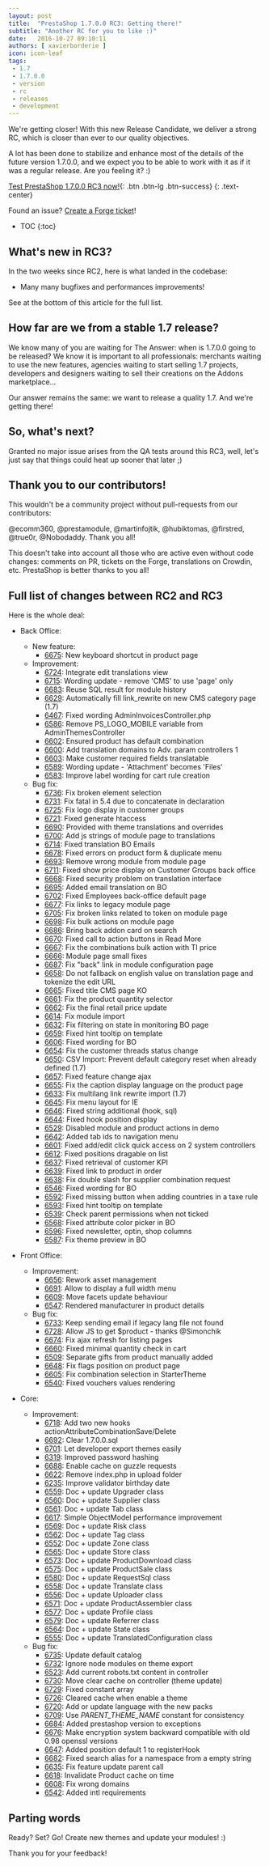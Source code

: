 ```yaml
---
layout: post
title:  "PrestaShop 1.7.0.0 RC3: Getting there!"
subtitle: "Another RC for you to like :)"
date:   2016-10-27 09:10:11
authors: [ xavierborderie ]
icon: icon-leaf
tags:
 - 1.7
 - 1.7.0.0
 - version
 - rc
 - releases
 - development
---
```


We're getting closer! With this new Release Candidate, we deliver a strong RC, which is closer than ever to our quality objectives.

A lot has been done to stabilize and enhance most of the details of the future version 1.7.0.0, and we expect you to be able to work with it as if it was a regular release. Are you feeling it? :)

[Test PrestaShop 1.7.0.0 RC3 now!](https://www.prestashop.com/versions ){: .btn .btn-lg .btn-success}
{: .text-center}

Found an issue? [Create a Forge ticket](http://forge.prestashop.com/secure/CreateIssue%21default.jspa?selectedProjectId=11322&issuetype=1)!


* TOC
{:toc}

 
## What's new in RC3?

In the two weeks since RC2, here is what landed in the codebase:

 * Many many bugfixes and performances improvements!

See at the bottom of this article for the full list.


## How far are we from a stable 1.7 release?

We know many of you are waiting for The Answer: when is 1.7.0.0 going to be released? We know it is important to all professionals: merchants waiting to use the new features, agencies waiting to start selling 1.7 projects, developers and designers waiting to sell their creations on the Addons marketplace...

Our answer remains the same: we want to release a quality 1.7. And we're getting there!


## So, what's next?

Granted no major issue arises from the QA tests around this RC3, well, let's just say that things could heat up sooner that later ;)

## Thank you to our contributors!

This wouldn't be a community project without pull-requests from our contributors:

@ecomm360, @prestamodule, @martinfojtik, @hubiktomas, @firstred, @true0r, @Nobodaddy. Thank you all!

This doesn't take into account all those who are active even without code changes: comments on PR, tickets on the Forge, translations on Crowdin, etc. PrestaShop is better thanks to you all!


## Full list of changes between RC2 and RC3

Here is the whole deal:

 - Back Office:
   - New feature:
     - [6675](https://github.com/PrestaShop/PrestaShop/pull/6675): New keyboard shortcut in product page
   - Improvement:
     - [6724](https://github.com/PrestaShop/PrestaShop/pull/6724): Integrate edit translations view
     - [6715](https://github.com/PrestaShop/PrestaShop/pull/6715): Wording update - remove 'CMS' to use 'page' only
     - [6683](https://github.com/PrestaShop/PrestaShop/pull/6683): Reuse SQL result for module history
     - [6629](https://github.com/PrestaShop/PrestaShop/pull/6629): Automatically fill link_rewrite on new CMS category page (1.7)
     - [6467](https://github.com/PrestaShop/PrestaShop/pull/6467): Fixed wording AdminInvoicesController.php
     - [6586](https://github.com/PrestaShop/PrestaShop/pull/6586): Remove PS_LOGO_MOBILE variable from AdminThemesController
     - [6602](https://github.com/PrestaShop/PrestaShop/pull/6602): Ensured product has default combination
     - [6600](https://github.com/PrestaShop/PrestaShop/pull/6600): Add translation domains to Adv. param controllers 1
     - [6603](https://github.com/PrestaShop/PrestaShop/pull/6603): Make customer required fields translatable
     - [6589](https://github.com/PrestaShop/PrestaShop/pull/6589): Wording update - 'Attachment' becomes 'Files'
     - [6583](https://github.com/PrestaShop/PrestaShop/pull/6583): Improve label wording for cart rule creation
   - Bug fix:
     - [6736](https://github.com/PrestaShop/PrestaShop/pull/6736): Fix broken element selection
     - [6731](https://github.com/PrestaShop/PrestaShop/pull/6731): Fix fatal in 5.4 due to concatenate in declaration
     - [6725](https://github.com/PrestaShop/PrestaShop/pull/6725): Fix logo display in customer groups
     - [6721](https://github.com/PrestaShop/PrestaShop/pull/6721): Fixed generate htaccess
     - [6690](https://github.com/PrestaShop/PrestaShop/pull/6690): Provided with theme translations and overrides
     - [6700](https://github.com/PrestaShop/PrestaShop/pull/6700): Add js strings of module page to translations
     - [6714](https://github.com/PrestaShop/PrestaShop/pull/6714): Fixed translation BO Emails
     - [6678](https://github.com/PrestaShop/PrestaShop/pull/6678): Fixed errors on product form & duplicate menu
     - [6693](https://github.com/PrestaShop/PrestaShop/pull/6693): Remove wrong module from module page
     - [6711](https://github.com/PrestaShop/PrestaShop/pull/6711): Fixed show price display on Customer Groups back office
     - [6668](https://github.com/PrestaShop/PrestaShop/pull/6668): Fixed security problem on translation interface
     - [6695](https://github.com/PrestaShop/PrestaShop/pull/6695): Added email translation on BO
     - [6702](https://github.com/PrestaShop/PrestaShop/pull/6702): Fixed Employees back-office default page
     - [6677](https://github.com/PrestaShop/PrestaShop/pull/6677): Fix links to legacy module page
     - [6705](https://github.com/PrestaShop/PrestaShop/pull/6705): Fix broken links related to token on module page
     - [6698](https://github.com/PrestaShop/PrestaShop/pull/6698): Fix bulk actions on module page
     - [6686](https://github.com/PrestaShop/PrestaShop/pull/6686): Bring back addon card on search
     - [6670](https://github.com/PrestaShop/PrestaShop/pull/6670): Fixed call to action buttons in Read More
     - [6667](https://github.com/PrestaShop/PrestaShop/pull/6667): Fix the combinations bulk action with TI price
     - [6666](https://github.com/PrestaShop/PrestaShop/pull/6666): Module page small fixes
     - [6687](https://github.com/PrestaShop/PrestaShop/pull/6687): Fix "back" link in module configuration page
     - [6658](https://github.com/PrestaShop/PrestaShop/pull/6658): Do not fallback on english value on translation page and tokenize the edit URL
     - [6665](https://github.com/PrestaShop/PrestaShop/pull/6665): Fixed title CMS page KO
     - [6661](https://github.com/PrestaShop/PrestaShop/pull/6661): Fix the product quantity selector
     - [6662](https://github.com/PrestaShop/PrestaShop/pull/6662): Fix the final retail price update
     - [6614](https://github.com/PrestaShop/PrestaShop/pull/6614): Fix module import
     - [6632](https://github.com/PrestaShop/PrestaShop/pull/6632): Fix filtering on state in monitoring BO page
     - [6659](https://github.com/PrestaShop/PrestaShop/pull/6659): Fixed hint tooltip on template
     - [6606](https://github.com/PrestaShop/PrestaShop/pull/6606): Fixed wording for BO
     - [6654](https://github.com/PrestaShop/PrestaShop/pull/6654): Fix the customer threads status change
     - [6650](https://github.com/PrestaShop/PrestaShop/pull/6650): CSV Import: Prevent default category reset when already defined (1.7)
     - [6657](https://github.com/PrestaShop/PrestaShop/pull/6657): Fixed feature change ajax
     - [6655](https://github.com/PrestaShop/PrestaShop/pull/6655): Fix the caption display language on the product page
     - [6633](https://github.com/PrestaShop/PrestaShop/pull/6633): Fix multilang link rewrite import (1.7)
     - [6645](https://github.com/PrestaShop/PrestaShop/pull/6645): Fix menu layout for IE
     - [6646](https://github.com/PrestaShop/PrestaShop/pull/6646): Fixed string additional (hook, sql)
     - [6644](https://github.com/PrestaShop/PrestaShop/pull/6644): Fixed hook position display
     - [6529](https://github.com/PrestaShop/PrestaShop/pull/6529): Disabled module and product actions in demo
     - [6642](https://github.com/PrestaShop/PrestaShop/pull/6642): Added tab ids to navigation menu
     - [6601](https://github.com/PrestaShop/PrestaShop/pull/6601): Fixed add/edit click quick access on 2 system controllers
     - [6612](https://github.com/PrestaShop/PrestaShop/pull/6612): Fixed positions dragable on list
     - [6637](https://github.com/PrestaShop/PrestaShop/pull/6637): Fixed retrieval of customer KPI
     - [6639](https://github.com/PrestaShop/PrestaShop/pull/6639): Fixed link to product in order
     - [6638](https://github.com/PrestaShop/PrestaShop/pull/6638): Fix double slash for supplier combination request
     - [6546](https://github.com/PrestaShop/PrestaShop/pull/6546): Fixed wording for BO
     - [6592](https://github.com/PrestaShop/PrestaShop/pull/6592): Fixed missing button when adding countries in a taxe rule
     - [6593](https://github.com/PrestaShop/PrestaShop/pull/6593): Fixed hint tooltip on template
     - [6539](https://github.com/PrestaShop/PrestaShop/pull/6539): Check parent permissions when not ticked
     - [6568](https://github.com/PrestaShop/PrestaShop/pull/6568): Fixed attribute color picker in BO
     - [6596](https://github.com/PrestaShop/PrestaShop/pull/6596): Fixed newsletter, optin, shop columns
     - [6587](https://github.com/PrestaShop/PrestaShop/pull/6587): Fix theme preview in BO

 - Front Office:
   - Improvement:
     - [6656](https://github.com/PrestaShop/PrestaShop/pull/6656): Rework asset management
     - [6691](https://github.com/PrestaShop/PrestaShop/pull/6691): Allow to display a full width menu
     - [6609](https://github.com/PrestaShop/PrestaShop/pull/6609): Move facets update behaviour
     - [6547](https://github.com/PrestaShop/PrestaShop/pull/6547): Rendered manufacturer in product details
   - Bug fix:
     - [6733](https://github.com/PrestaShop/PrestaShop/pull/6733): Keep sending email if legacy lang file not found
     - [6728](https://github.com/PrestaShop/PrestaShop/pull/6728): Allow JS to get $product - thanks @Simonchik
     - [6674](https://github.com/PrestaShop/PrestaShop/pull/6674): Fix ajax refresh for listing pages
     - [6660](https://github.com/PrestaShop/PrestaShop/pull/6660): Fixed minimal quantity check in cart
     - [6509](https://github.com/PrestaShop/PrestaShop/pull/6509): Separate gifts from product manually added
     - [6648](https://github.com/PrestaShop/PrestaShop/pull/6648): Fix flags position on product page
     - [6605](https://github.com/PrestaShop/PrestaShop/pull/6605): Fix combination selection in StarterTheme
     - [6540](https://github.com/PrestaShop/PrestaShop/pull/6540): Fixed vouchers values rendering

 - Core:
   - Improvement:
     - [6718](https://github.com/PrestaShop/PrestaShop/pull/6718): Add two new hooks actionAttributeCombinationSave/Delete
     - [6692](https://github.com/PrestaShop/PrestaShop/pull/6692): Clear 1.7.0.0.sql
     - [6701](https://github.com/PrestaShop/PrestaShop/pull/6701): Let developer export themes easily
     - [6319](https://github.com/PrestaShop/PrestaShop/pull/6319): Improved password hashing
     - [6688](https://github.com/PrestaShop/PrestaShop/pull/6688): Enable cache on guzzle requests
     - [6622](https://github.com/PrestaShop/PrestaShop/pull/6622): Remove index.php in upload folder
     - [6235](https://github.com/PrestaShop/PrestaShop/pull/6235): Improve validator birthday date
     - [6559](https://github.com/PrestaShop/PrestaShop/pull/6559): Doc + update Upgrader class
     - [6560](https://github.com/PrestaShop/PrestaShop/pull/6560): Doc + update Supplier class
     - [6561](https://github.com/PrestaShop/PrestaShop/pull/6561): Doc + update Tab class
     - [6617](https://github.com/PrestaShop/PrestaShop/pull/6617): Simple ObjectModel performance improvement
     - [6569](https://github.com/PrestaShop/PrestaShop/pull/6569): Doc + update Risk class
     - [6562](https://github.com/PrestaShop/PrestaShop/pull/6562): Doc + update Tag class
     - [6552](https://github.com/PrestaShop/PrestaShop/pull/6552): Doc + update Zone class
     - [6565](https://github.com/PrestaShop/PrestaShop/pull/6565): Doc + update Store class
     - [6573](https://github.com/PrestaShop/PrestaShop/pull/6573): Doc + update ProductDownload class
     - [6575](https://github.com/PrestaShop/PrestaShop/pull/6575): Doc + update ProductSale class
     - [6580](https://github.com/PrestaShop/PrestaShop/pull/6580): Doc + update RequestSql class
     - [6558](https://github.com/PrestaShop/PrestaShop/pull/6558): Doc + update Translate class
     - [6556](https://github.com/PrestaShop/PrestaShop/pull/6556): Doc + update Uploader class
     - [6571](https://github.com/PrestaShop/PrestaShop/pull/6571): Doc + update ProductAssembler class
     - [6577](https://github.com/PrestaShop/PrestaShop/pull/6577): Doc + update Profile class
     - [6579](https://github.com/PrestaShop/PrestaShop/pull/6579): Doc + update Referrer class
     - [6564](https://github.com/PrestaShop/PrestaShop/pull/6564): Doc + update State class
     - [6555](https://github.com/PrestaShop/PrestaShop/pull/6555): Doc + update TranslatedConfiguration class
   - Bug fix:
     - [6735](https://github.com/PrestaShop/PrestaShop/pull/6735): Update default catalog
     - [6732](https://github.com/PrestaShop/PrestaShop/pull/6732): Ignore node modules on theme export
     - [6523](https://github.com/PrestaShop/PrestaShop/pull/6523): Add current robots.txt content in controller
     - [6730](https://github.com/PrestaShop/PrestaShop/pull/6730): Move clear cache on controller (theme update)
     - [6729](https://github.com/PrestaShop/PrestaShop/pull/6729): Fixed constant array
     - [6726](https://github.com/PrestaShop/PrestaShop/pull/6726): Cleared cache when enable a theme
     - [6720](https://github.com/PrestaShop/PrestaShop/pull/6720): Add or update language with the new packs
     - [6709](https://github.com/PrestaShop/PrestaShop/pull/6709): Use _PARENT_THEME_NAME_ constant for consistency
     - [6684](https://github.com/PrestaShop/PrestaShop/pull/6684): Added prestashop version to exceptions
     - [6676](https://github.com/PrestaShop/PrestaShop/pull/6676): Make encryption system backward compatible with old 0.98 openssl versions
     - [6647](https://github.com/PrestaShop/PrestaShop/pull/6647): Added position default 1 to registerHook
     - [6682](https://github.com/PrestaShop/PrestaShop/pull/6682): Fixed search alias for a namespace from a empty string
     - [6635](https://github.com/PrestaShop/PrestaShop/pull/6635): Fix feature update parent call
     - [6618](https://github.com/PrestaShop/PrestaShop/pull/6618): Invalidate Product cache on time
     - [6608](https://github.com/PrestaShop/PrestaShop/pull/6608): Fix wrong domains
     - [6542](https://github.com/PrestaShop/PrestaShop/pull/6542): Added intl requirements


## Parting words

Ready? Set? Go! Create new themes and update your modules! :)

Thank you for your feedback!


